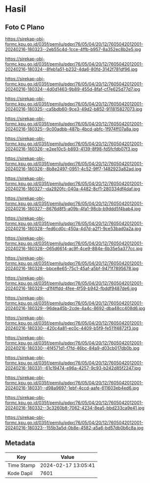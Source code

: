 # Hasil

## Foto C Plano

https://sirekap-obj-formc.kpu.go.id/035f/pemilu/pdpr/76/05/04/20/12/7605042012001-20240216-180323--2eb55c4d-1cce-4ffb-b957-8a352ec8b2e5.jpg

https://sirekap-obj-formc.kpu.go.id/035f/pemilu/pdpr/76/05/04/20/12/7605042012001-20240216-180324--8feb1a51-b232-4da6-80fd-3142f781df96.jpg

https://sirekap-obj-formc.kpu.go.id/035f/pemilu/pdpr/76/05/04/20/12/7605042012001-20240216-180324--4d0d1463-9b89-455d-8faf-cf7e625d77d7.jpg

https://sirekap-obj-formc.kpu.go.id/035f/pemilu/pdpr/76/05/04/20/12/7605042012001-20240216-180325--ca5bdb60-9ce3-49d2-b852-911815827073.jpg

https://sirekap-obj-formc.kpu.go.id/035f/pemilu/pdpr/76/05/04/20/12/7605042012001-20240216-180325--9c00adbb-487b-4bcd-abfc-1f974ff07a8a.jpg

https://sirekap-obj-formc.kpu.go.id/035f/pemilu/pdpr/76/05/04/20/12/7605042012001-20240216-180326--e2ee10c5-b893-4139-8f98-fd5fcfdb07f3.jpg

https://sirekap-obj-formc.kpu.go.id/035f/pemilu/pdpr/76/05/04/20/12/7605042012001-20240216-180326--8b8e2497-0951-4c52-9ff7-1482923a82ad.jpg

https://sirekap-obj-formc.kpu.go.id/035f/pemilu/pdpr/76/05/04/20/12/7605042012001-20240216-180327--da2920fc-040a-4482-8cf1-280334df4daf.jpg

https://sirekap-obj-formc.kpu.go.id/035f/pemilu/pdpr/76/05/04/20/12/7605042012001-20240216-180327--8676d8f5-a09b-4fa1-98cb-b9ddd5f4bab4.jpg

https://sirekap-obj-formc.kpu.go.id/035f/pemilu/pdpr/76/05/04/20/12/7605042012001-20240216-180328--fed6cd0c-450a-4d7d-a2f1-9ce53bad0a2a.jpg

https://sirekap-obj-formc.kpu.go.id/035f/pemilu/pdpr/76/05/04/20/12/7605042012001-20240216-180328--065d6614-ac9f-4ce9-884e-6b35e5a377cc.jpg

https://sirekap-obj-formc.kpu.go.id/035f/pemilu/pdpr/76/05/04/20/12/7605042012001-20240216-180328--bbce8e65-75c1-45af-a5bf-9471f7895678.jpg

https://sirekap-obj-formc.kpu.go.id/035f/pemilu/pdpr/76/05/04/20/12/7605042012001-20240216-180329--d1f4ffdd-4fee-4f59-b942-fbddf9487de6.jpg

https://sirekap-obj-formc.kpu.go.id/035f/pemilu/pdpr/76/05/04/20/12/7605042012001-20240216-180329--96dea45b-2cde-4a4c-8692-dba48cc408d6.jpg

https://sirekap-obj-formc.kpu.go.id/035f/pemilu/pdpr/76/05/04/20/12/7605042012001-20240216-180330--420c4a81-ec0c-4409-b5f9-fe511f4872f3.jpg

https://sirekap-obj-formc.kpu.go.id/035f/pemilu/pdpr/76/05/04/20/12/7605042012001-20240216-180330--4f4571d1-f7fd-46bc-84a9-d03cb017db0b.jpg

https://sirekap-obj-formc.kpu.go.id/035f/pemilu/pdpr/76/05/04/20/12/7605042012001-20240216-180331--61c19474-e96a-4257-9c93-b242d85f2247.jpg

https://sirekap-obj-formc.kpu.go.id/035f/pemilu/pdpr/76/05/04/20/12/7605042012001-20240216-180331--d98a9697-1ebf-4ccd-aafe-611603eb4ed6.jpg

https://sirekap-obj-formc.kpu.go.id/035f/pemilu/pdpr/76/05/04/20/12/7605042012001-20240216-180332--3c3260b8-7062-4234-8ea5-bbd233ca9e41.jpg

https://sirekap-obj-formc.kpu.go.id/035f/pemilu/pdpr/76/05/04/20/12/7605042012001-20240216-180323--155b3a5d-0b8e-4582-a5a6-bd57db0b6c8a.jpg


## Metadata

| Key        | Value               |
| ---------- | ------------------- |
| Time Stamp | 2024-02-17 13:05:41 |
| Kode Dapil | 7601                |



